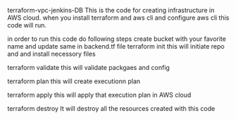 terraform-vpc-jenkins-DB
This is the code for creating infrastructure in AWS cloud. when you install terraform and aws cli and configure aws cli this code will run.

in order to run this code do following steps
create bucket with your favorite name and update same in backend.tf file
terraform init
this will initiate repo and and install necessory files

terraform validate
this will validate packgaes and config

terraform plan
this will create executionn plan

terraform apply
this will apply that execution plan in AWS cloud

terraform destroy
It will destroy all the resources created with this code
